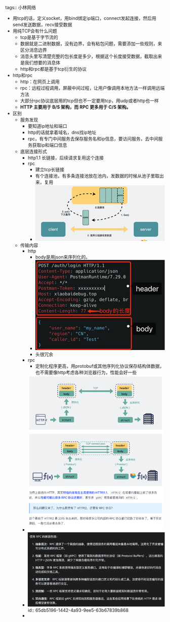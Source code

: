 tags:: 小林网络

- 用tcp的话，定义socket，用bind绑定ip端口，connect发起连接，然后用send发送数据，recv接受数据
- 用纯TCP会有什么问题
	- tcp是基于字节流的
	- 数据就是二进制数据，没有边界，会有粘包问题，需要添加一些规则，来区分消息边界
	- 消息头里写清楚完整的包长度是多少，根据这个长度接受数据，截取出来是我们想要的消息体
	- http和rpc都是基于tcp衍生的协议
- http和rpc
	- http：在网页上调用
	- rpc：远程过程调用，屏蔽中间过程，让用户像调用本地方法一样调用远端方法
	- 大部分rpc协议底层用的tcp但也不一定要用tcp，用udp或者http也一样
	- **HTTP 主要用于 B/S 架构，而 RPC 更多用于 C/S 架构。**
- 区别
	- 服务发现
		- 要知道ip地址和端口
		- http的话就拿着域名，dns找ip地址
		- rpc，有专门中间服务去保存服务名和ip信息，要访问服务，去中间服务获取ip和端口信息
	- 底层连接形式
		- http1.1 长链接，后续请求复用这个连接
		- rpc
			- 建立tcp长链接
			- 有个连接池，有多条连接池放在池内，发数据的时候从池子里取出来，复用
			- ![image.png](../assets/image_1708871792083_0.png)
	- 传输内容
		- http
			- body是用json来序列化的。
			- ![image.png](../assets/image_1708871971958_0.png)
			- 头很冗余
		- rpc
			- 定制化程序更高，用protobuf或其他序列化协议保存结构体数据，也不需要像http考虑各种浏览器行为，性能会好一些
		- ![image.png](../assets/image_1708872085417_0.png)
		- ![image.png](../assets/image_1708872187867_0.png)
		  id:: 65db5196-1442-4a93-9ee5-63b67839b868
		-